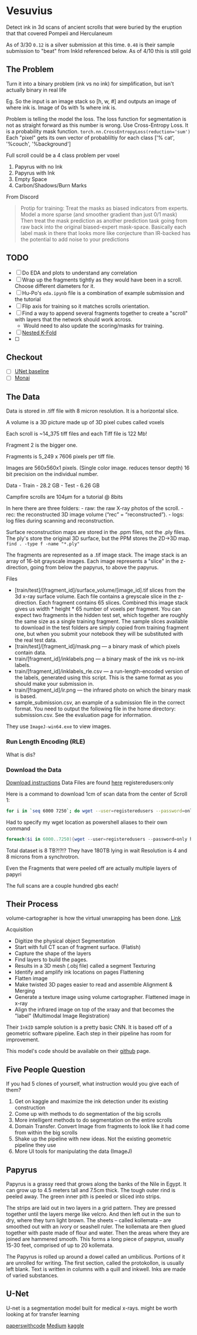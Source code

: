 # Vesuvius

Detect ink in 3d scans of ancient scrolls that were buried by the eruption that that covered Pompeii and Herculaneum

As of 3/30
`0.12` is a silver submission at this time.
`0.48` is their sample submission to "beat" from InkId referenced below. As of 4/10 this is still gold

## The Problem

Turn it into a binary problem (ink vs no ink) for simplification, but isn't actually binary in real life

Eg. So the input is an image stack so [h, w, #]  and outputs an image of where ink is. Image of 0s with 1s where ink is.

Problem is telling the model the loss. The loss function for segmentation is not as straight forward as this number is wrong.
    Use Cross-Entropy Loss. It is a probability mask function.
    `torch.nn.CrossEntropyLoss(reduction='sum')`
Each "pixel" gets its own vector of probabliltiy for each class ['% cat', '%couch', '%background']

Full scroll could be a 4 class problem per voxel

1. Papyrus with no Ink
2. Papyrus with Ink
3. Empty Space
4. Carbon/Shadows/Burn Marks

From Discord
> Protip for training:
> Treat the masks as biased indicators from experts. Model a more sparse (and smoother gradient than just 0/1 mask)
> Then treat the mask prediction as another prediction task going from raw back into the original biased-expert mask-space.
> Basically each label mask in there that looks more like conjecture than IR-backed has the potential to add noise to your predictions

## TODO

- [ ] Do EDA and plots to understand any correlation
- [ ] Wrap up the fragments tightly as they would have been in a scroll. Choose different diameters for it.
- [ ] Hu-Po's `eda.ipynb` file is a combination of example submission and the tutorial
- [ ] Flip axis for training so it matches scrolls orientation.
- [ ] Find a way to append several fragments together to create a "scroll" with layers that the network should work across.
    - Would need to also update the scoring/masks for training.
- [ ] [Nested K-Fold](https://www.baeldung.com/cs/k-fold-cross-validation)
- [ ] 

## Checkout
- [ ] [UNet baseline](https://www.kaggle.com/code/yururoi/pytorch-unet-baseline-with-train-code)
- [ ] [Monai](https://www.kaggle.com/code/clemchris/vesuvis-pytorch-monai)

## The Data

Data is stored in .tiff file with 8 micron resolution. It is a horizontal slice.

A volume is a 3D picture made up of 3D pixel cubes called voxels

Each scroll is ~14_375 tiff files and each Tiff file is 122 Mb!

Fragment 2 is the bigger one.

Fragments is 5_249 x 7606 pixels per tiff file.

Images are 560x560x1 pixels. (Single color image. reduces tensor depth)
16 bit precision on the individual number.

Data
    - Train - 28.2 GB
    - Test  - 6.26 GB

Campfire scrolls are 104µm for a tutorial @ 8bits

In here there are three folders:
    - raw: the raw X-ray photos of the scroll.
    - rec: the reconstructed 3D image volume (“rec” = “reconstructed”).
    - logs: log files during scanning and reconstruction.

Surface reconstruction maps are stored in the .ppm files, not the .ply files. The ply's store the original 3D surface, but the PPM stores the 2D->3D map.
`find . -type f -name "*.ply"`

The fragments are represented as a .tif image stack. The image stack is an array of 16-bit grayscale images. 
Each image represents a "slice" in the z-direction, going from below the papyrus, to above the papyrus.

Files
- [train/test]/[fragment_id]/surface_volume/[image_id].tif slices from the 3d x-ray surface volume. Each file contains a greyscale slice in the z-direction. Each fragment contains 65 slices. Combined this image stack gives us width * height * 65 number of voxels per fragment. You can expect two fragments in the hidden test set, which together are roughly the same size as a single training fragment. The sample slices available to download in the test folders are simply copied from training fragment one, but when you submit your notebook they will be substituted with the real test data.
- [train/test]/[fragment_id]/mask.png — a binary mask of which pixels contain data.
- train/[fragment_id]/inklabels.png — a binary mask of the ink vs no-ink labels.
- train/[fragment_id]/inklabels_rle.csv — a run-length-encoded version of the labels, generated using this script. This is the same format as you should make your submission in.
- train/[fragment_id]/ir.png — the infrared photo on which the binary mask is based.
- sample_submission.csv, an example of a submission file in the correct format. You need to output the following file in the home directory: submission.csv. See the evaluation page for information.

They use `ImageJ-win64.exe` to view images.

### Run Length Encoding (RLE)

What is dis?

### Download the Data

[Download instructions](https://gist.github.com/nat/e7266a5c765686b7976df10d3a85041b)
Data Files are found [here](dl.ash2txt.org) registeredusers:only

Here is a command to download 1cm of scan data from the center of Scroll 1:

```bash
for i in `seq 6000 7250`; do wget --user=registeredusers --password=only http://dl.ash2txt.org/full-scrolls/Scroll1.volpkg/volumes/20230205180739/0$i.tif; done
```

Had to specify my wget location as powershell aliases to their own command

```powershell
foreach($i in 6000..7250){wget --user=registeredusers --password=only http://dl.ash2txt.org/full-scrolls/Scroll1.volpkg/volumes/20230205180739/0$i.tif;}
```

Total dataset is 8 TB?!?!? They have 180TB lying in wait
Resolution is 4 and 8 microns from a synchrotron.

Even the Fragments that were peeled off are actually multiple layers of papyri

The full scans are a couple hundred gbs each!

## Their Process

volume-cartographer is how the virtual unwrapping has been done. [Link](https://github.com/educelab/volume-cartographer)

Acquisition
- Digitize the physical object
Segmentation
- Start with full CT scan of fragment surface. (Flatish)
- Capture the shape of the layers
- Find layers to build the pages.
- Results in a 3D mesh (.obj file) called a segment
Texturing
- Identify and amplify ink locations on pages
Flattening
- Flatten image
- Make twisted 3D pages easier to read and assemble
Alignment & Merging
- Generate a texture image using volume cartographer. Flattened image in x-ray
- Align the infrared image on top of the xraay and that becomes the "label" (Multimodal Image Registration)

Their `InkID` sample solution is a pretty basic CNN. It is based off of a geometric software pipeline. Each step in their pipeline has room for improvement.

This model's code should be available on their [github](https://github.com/educelab/ink-id) page.

## Five People Question

If you had 5 clones of yourself, what instruction would you give each of them?

1. Get on kaggle and maximize the ink detection under its existing construction
2. Come up with methods to do segmentation of the big scrolls
3. More intelligent methods to do segmentation on the entire scrolls
4. Domain Transfer. Convert Image from fragments to look like it had come from within the big scrolls
5. Shake up the pipeline with new ideas. Not the existing geometric pipeline they use
6. More UI tools for manipulating the data (ImageJ)

## Papyrus

Papyrus is a grassy reed that grows along the banks of the Nile in Egypt. It can grow up to 4.5 meters tall and 7.5cm thick. The tough outer rind is peeled away. The green inner pith is peeled or sliced into strips.

The strips are laid out in two layers in a grid pattern. They are pressed together until the layers merge like velcro. And then left out in the sun to dry, where they turn light brown. 
The sheets – called kollemata – are smoothed out with an ivory or seashell ruler. 
The kollemata are then glued together with paste made of flour and water. Then the areas where they are joined are hammered smooth. This forms a long piece of papyrus, usually 15-30 feet, comprised of up to 20 kollemata.

The Papyrus is rolled up around a dowel called an umbilicus. Portions of it are unrolled for writing. The first section, called the protokollon, is usually left blank. Text is written in columns with a quill and inkwell. Inks are made of varied substances.

## U-Net

U-net is a segmentation model built for medical x-rays. might be worth looking at for transfer learning

[paperswithcode](https://paperswithcode.com/method/u-net)
[Medium](https://medium.com/mlearning-ai/a-guide-to-using-u-nets-for-image-segmentation-4799410c8aef)
[kaggle](https://www.kaggle.com/code/keegil/keras-u-net-starter-lb-0-277/notebook)
